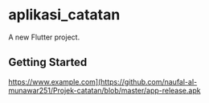 # aplikasi_catatan

A new Flutter project.

## Getting Started

https://www.example.com](https://github.com/naufal-al-munawar251/Projek-catatan/blob/master/app-release.apk

